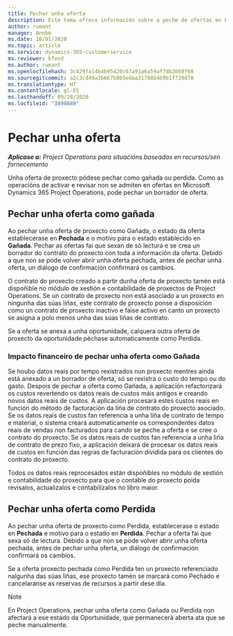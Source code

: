 ```yaml
---
title: Pechar unha oferta
description: Este tema ofrece información sobre o peche de ofertas en Project Operations.
author: rumant
manager: Annbe
ms.date: 10/01/2020
ms.topic: article
ms.service: dynamics-365-customerservice
ms.reviewer: kfend
ms.author: rumant
ms.openlocfilehash: 3c429fa14b4b95420c67a91a6a59af7db2660f68
ms.sourcegitcommit: a2c3cd49a3b667b8b5edaa31788b4b9b1f728d78
ms.translationtype: HT
ms.contentlocale: gl-ES
ms.lasthandoff: 09/28/2020
ms.locfileid: "3898889"
---
```

# <a name="close-a-quote"></a>Pechar unha oferta

_**Aplícase a:** Project Operations para situacións baseadas en recursos/sen fornecemento_

Unha oferta de proxecto pódese pechar como gañada ou perdida. Como as operacións de activar e revisar non se admiten en ofertas en Microsoft Dynamics 365 Project Operations, pode pechar un borrador de oferta.

## <a name="close-a-quote-as-won"></a>Pechar unha oferta como gañada

Ao pechar unha oferta de proxecto como Gañada, o estado da oferta establecerase en **Pechada** e o motivo para o estado establecido en **Gañada**. Pechar as ofertas fai que sexan de só lectura e se crea un borrador do contrato do proxecto con toda a información da oferta. Debido a que non se pode volver abrir unha oferta pechada, antes de pechar unha oferta, un diálogo de confirmación confirmará os cambios.

O contrato do proxecto creado a partir dunha oferta de proxecto tamén está dispoñible no módulo de xestión e contabilidade de proxectos de Project Operations. Se un contrato de proxecto non está asociado a un proxecto en ningunha das súas liñas, este contrato de proxecto ponse a disposición como un contrato de proxecto inactivo e faise activo en canto un proxecto se asigna a polo menos unha das súas liñas de contrato.

Se a oferta se anexa a unha oportunidade, calquera outra oferta de proxecto da oportunidade péchase automaticamente como Perdida.

### <a name="financial-impact-of-closing-a-quote-as-won"></a>Impacto financeiro de pechar unha oferta como Gañada

Se houbo datos reais por tempo rexistrados nun proxecto mentres aínda está anexado a un borrador de oferta, só se rexistra o custo do tempo ou do gasto. Despois de pechar a oferta como Gañada, a aplicación refactorizará os custos revertendo os datos reais de custos máis antigos e creando novos datos reais de custos. A aplicación procesará estes custos reais en función do método de facturación da liña de contrato do proxecto asociado. Se os datos reais de custos fan referencia a unha liña de contrato de tempo e material, o sistema creará automaticamente os correspondentes datos reais de vendas non facturados para cando se peche a oferta e se cree o contrato do proxecto. Se os datos reais de custos fan referencia a unha liña de contrato de prezo fixo, a aplicación deixará de procesar os datos reais de custos en función das regras de facturación dividida para os clientes do contrato do proxecto.

Todos os datos reais reprocesados están dispoñibles no módulo de xestión e contabilidade do proxecto para que o contable do proxecto poida revisalos, actualizalos e contabilizalos no libro maior. 

## <a name="close-a-quote-as-lost"></a>Pechar unha oferta como Perdida

Ao pechar unha oferta de proxecto como Perdida, establecerase o estado en **Pechada** e motivo para o estado en **Perdida**. Pechar a oferta fai que sexa só de lectura. Debido a que non se pode volver abrir unha oferta pechada, antes de pechar unha oferta, un diálogo de confirmación confirmará os cambios.

Se a oferta proxecto pechada como Perdida ten un proxecto referenciado nalgunha das súas liñas, ese proxecto tamén se marcará como Pechado e cancelaranse as reservas de recursos a partir dese día.

> [!NOTE]
> En Project Operations, pechar unha oferta como Gañada ou Perdida non afectará a ese estado da Oportunidade, que permanecerá aberta ata que se peche manualmente.
